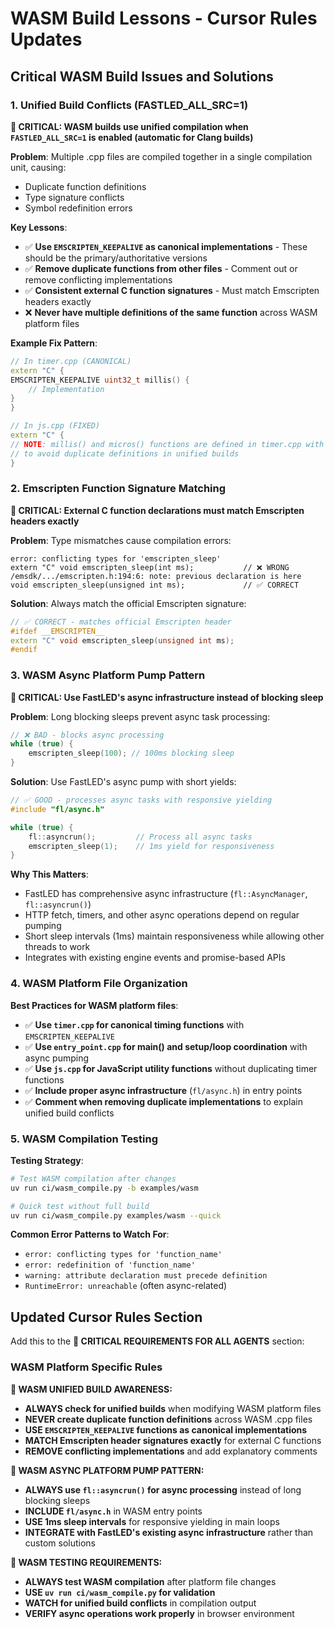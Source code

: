 # WASM Build Lessons - Cursor Rules Updates

## Critical WASM Build Issues and Solutions

### 1. Unified Build Conflicts (FASTLED_ALL_SRC=1)

**🚨 CRITICAL: WASM builds use unified compilation when `FASTLED_ALL_SRC=1` is enabled (automatic for Clang builds)**

**Problem**: Multiple .cpp files are compiled together in a single compilation unit, causing:
- Duplicate function definitions
- Type signature conflicts
- Symbol redefinition errors

**Key Lessons**:
- ✅ **Use `EMSCRIPTEN_KEEPALIVE` as canonical implementations** - These should be the primary/authoritative versions
- ✅ **Remove duplicate functions from other files** - Comment out or remove conflicting implementations  
- ✅ **Consistent external C function signatures** - Must match Emscripten headers exactly
- ❌ **Never have multiple definitions of the same function** across WASM platform files

**Example Fix Pattern**:
```cpp
// In timer.cpp (CANONICAL)
extern "C" {
EMSCRIPTEN_KEEPALIVE uint32_t millis() {
    // Implementation
}
}

// In js.cpp (FIXED)
extern "C" {
// NOTE: millis() and micros() functions are defined in timer.cpp with EMSCRIPTEN_KEEPALIVE  
// to avoid duplicate definitions in unified builds
}
```

### 2. Emscripten Function Signature Matching

**🚨 CRITICAL: External C function declarations must match Emscripten headers exactly**

**Problem**: Type mismatches cause compilation errors:
```
error: conflicting types for 'emscripten_sleep'
extern "C" void emscripten_sleep(int ms);           // ❌ WRONG
/emsdk/.../emscripten.h:194:6: note: previous declaration is here
void emscripten_sleep(unsigned int ms);             // ✅ CORRECT
```

**Solution**: Always match the official Emscripten signature:
```cpp
// ✅ CORRECT - matches official Emscripten header
#ifdef __EMSCRIPTEN__
extern "C" void emscripten_sleep(unsigned int ms);
#endif
```

### 3. WASM Async Platform Pump Pattern

**🚨 CRITICAL: Use FastLED's async infrastructure instead of blocking sleep**

**Problem**: Long blocking sleeps prevent async task processing:
```cpp
// ❌ BAD - blocks async processing
while (true) {
    emscripten_sleep(100); // 100ms blocking sleep
}
```

**Solution**: Use FastLED's async pump with short yields:
```cpp
// ✅ GOOD - processes async tasks with responsive yielding
#include "fl/async.h"

while (true) {
    fl::asyncrun();         // Process all async tasks
    emscripten_sleep(1);    // 1ms yield for responsiveness
}
```

**Why This Matters**:
- FastLED has comprehensive async infrastructure (`fl::AsyncManager`, `fl::asyncrun()`)
- HTTP fetch, timers, and other async operations depend on regular pumping
- Short sleep intervals (1ms) maintain responsiveness while allowing other threads to work
- Integrates with existing engine events and promise-based APIs

### 4. WASM Platform File Organization

**Best Practices for WASM platform files**:

- ✅ **Use `timer.cpp` for canonical timing functions** with `EMSCRIPTEN_KEEPALIVE`
- ✅ **Use `entry_point.cpp` for main() and setup/loop coordination** with async pumping
- ✅ **Use `js.cpp` for JavaScript utility functions** without duplicating timer functions
- ✅ **Include proper async infrastructure** (`fl/async.h`) in entry points
- ✅ **Comment when removing duplicate implementations** to explain unified build conflicts

### 5. WASM Compilation Testing

**Testing Strategy**:
```bash
# Test WASM compilation after changes
uv run ci/wasm_compile.py -b examples/wasm

# Quick test without full build
uv run ci/wasm_compile.py examples/wasm --quick
```

**Common Error Patterns to Watch For**:
- `error: conflicting types for 'function_name'`
- `error: redefinition of 'function_name'`  
- `warning: attribute declaration must precede definition`
- `RuntimeError: unreachable` (often async-related)

## Updated Cursor Rules Section

Add this to the **🚨 CRITICAL REQUIREMENTS FOR ALL AGENTS** section:

### WASM Platform Specific Rules

**🚨 WASM UNIFIED BUILD AWARENESS:**
- **ALWAYS check for unified builds** when modifying WASM platform files
- **NEVER create duplicate function definitions** across WASM .cpp files
- **USE `EMSCRIPTEN_KEEPALIVE` functions as canonical implementations**
- **MATCH Emscripten header signatures exactly** for external C functions
- **REMOVE conflicting implementations** and add explanatory comments

**🚨 WASM ASYNC PLATFORM PUMP PATTERN:**
- **ALWAYS use `fl::asyncrun()` for async processing** instead of long blocking sleeps
- **INCLUDE `fl/async.h`** in WASM entry points
- **USE 1ms sleep intervals** for responsive yielding in main loops
- **INTEGRATE with FastLED's existing async infrastructure** rather than custom solutions

**🚨 WASM TESTING REQUIREMENTS:**
- **ALWAYS test WASM compilation** after platform file changes
- **USE `uv run ci/wasm_compile.py` for validation**
- **WATCH for unified build conflicts** in compilation output
- **VERIFY async operations work properly** in browser environment 
